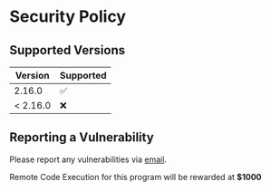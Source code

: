 # Security Policy

## Supported Versions

| Version  | Supported          |
| -------- | ------------------ |
| 2.16.0   | :white_check_mark: |
| < 2.16.0 | :x:                |

## Reporting a Vulnerability

Please report any vulnerabilities via [email](mailto:zaproxy-admin@googlegroups.com).

Remote Code Execution for this program will be rewarded at __$1000__
